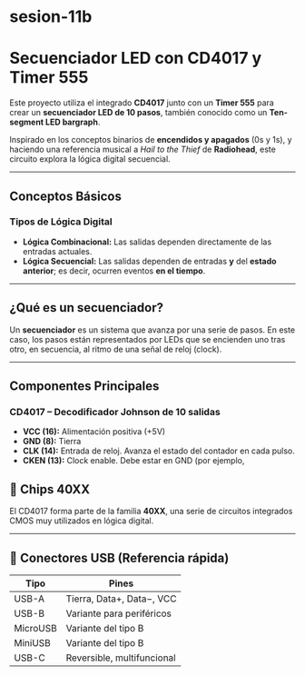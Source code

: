 # sesion-11b

# Secuenciador LED con CD4017 y Timer 555

Este proyecto utiliza el integrado **CD4017** junto con un **Timer 555** para crear un **secuenciador LED de 10 pasos**, también conocido como un **Ten-segment LED bargraph**.

Inspirado en los conceptos binarios de **encendidos y apagados** (0s y 1s), y haciendo una referencia musical a *Hail to the Thief* de **Radiohead**, este circuito explora la lógica digital secuencial.

---

## Conceptos Básicos

### Tipos de Lógica Digital

- **Lógica Combinacional:** Las salidas dependen directamente de las entradas actuales.
- **Lógica Secuencial:** Las salidas dependen de entradas **y** del **estado anterior**; es decir, ocurren eventos **en el tiempo**.

---

##  ¿Qué es un secuenciador?

Un **secuenciador** es un sistema que avanza por una serie de pasos. En este caso, los pasos están representados por LEDs que se encienden uno tras otro, en secuencia, al ritmo de una señal de reloj (clock).

---

##  Componentes Principales

### CD4017 – Decodificador Johnson de 10 salidas

- **VCC (16):** Alimentación positiva (+5V)
- **GND (8):** Tierra
- **CLK (14):** Entrada de reloj. Avanza el estado del contador en cada pulso.
- **CKEN (13):** Clock enable. Debe estar en GND (por ejemplo,

## 🧩 Chips 40XX

El CD4017 forma parte de la familia **40XX**, una serie de circuitos integrados CMOS muy utilizados en lógica digital.

---

## 🔌 Conectores USB (Referencia rápida)

| Tipo     | Pines                     |
|----------|---------------------------|
| USB-A    | Tierra, Data+, Data−, VCC |
| USB-B    | Variante para periféricos |
| MicroUSB | Variante del tipo B       |
| MiniUSB  | Variante del tipo B       |
| USB-C    | Reversible, multifuncional |

